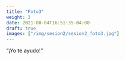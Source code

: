 ```yaml
---
title: "Foto3"
weight: 3
date: 2021-08-04T16:51:35-04:00
draft: true
images: ["/img/sesion2/sesion2_foto3.jpg"]
---
```


“¡Yo te ayudo!”
